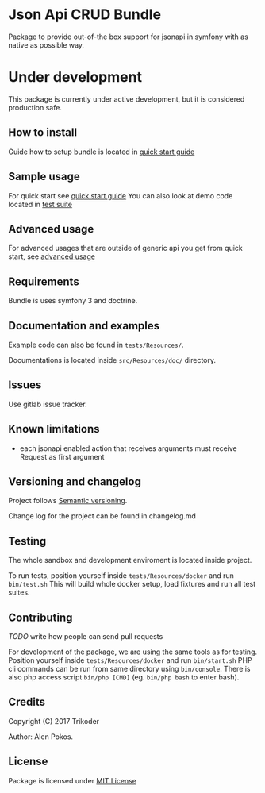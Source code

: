 # Json Api CRUD Bundle

Package to provide out-of-the box support for jsonapi in symfony with as native as possible way.

# Under development
This package is currently under active development, but it is considered production safe.

## How to install
Guide how to setup bundle is located in [quick start guide](src/Resources/doc/getting_started/quick.md)

## Sample usage
For quick start see [quick start guide](src/Resources/doc/getting_started/quick.md)
You can also look at demo code located in [test suite](tests/Resources)

## Advanced usage
For advanced usages that are outside of generic api you get from quick start, see [advanced usage](src/Resources/doc/getting_started/advanced_usage.md)

## Requirements
Bundle is uses symfony 3 and doctrine.

## Documentation and examples

Example code can also be found in `tests/Resources/`.

Documentations is located inside `src/Resources/doc/` directory.

## Issues

Use gitlab issue tracker.

## Known limitations

- each jsonapi enabled action that receives arguments must receive Request as first argument

## Versioning and changelog

Project follows [Semantic versioning](http://semver.org/).

Change log for the project can be found in changelog.md

## Testing

The whole sandbox and development enviroment is located inside project.

To run tests, position yourself inside `tests/Resources/docker` and run `bin/test.sh`
This will build whole docker setup, load fixtures and run all test suites.

## Contributing

*TODO* write how people can send pull requests

For development of the package, we are using the same tools as for testing.
Position yourself inside `tests/Resources/docker` and run `bin/start.sh`
PHP cli commands can be run from same directory using `bin/console`. 
There is also php access script `bin/php [CMD]` (eg. `bin/php bash` to enter bash).

## Credits

Copyright (C) 2017 Trikoder

Author: Alen Pokos.

## License

Package is licensed under [MIT License](./LICENSE)
